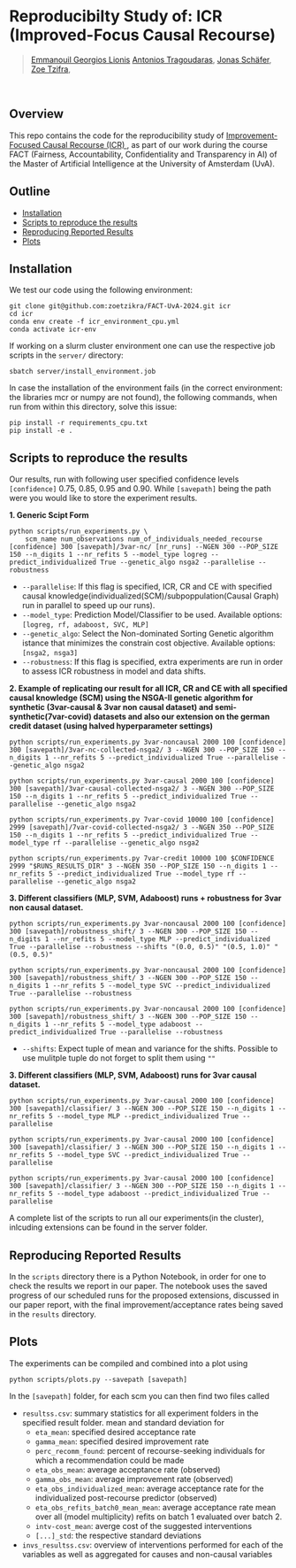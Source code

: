 # Reproducibilty Study of: ICR (Improved-Focus Causal Recourse)


> [Emmanouil Georgios Lionis](https://github.com/lionisakis)
> [Antonios Tragoudaras](https://github.com/antragoudaras/),
> [Jonas Schäfer](https://github.com/schaefjo),
> [Zoe Tzifra](https://github.com/zoetzikra), 

<br>

## Overview
This repo contains the code for the reproducibility study of [Improvement-Focused Causal Recourse (ICR)
](https://arxiv.org/abs/2210.15709), as part of our work during the course FACT (Fairness, Accountability, Confidentiality and Transparency in AI) of the Master of Artificial Intelligence at the University of Amsterdam (UvA).

## Outline
- [Installation](#installation)
- [Scripts to reproduce the results](#scripts-to-reproduce-the-results)
- [Reproducing Reported Results](#reproducing-reported-results)
- [Plots](#plots)

## Installation
We test our code using the following environment:
```angular2html
git clone git@github.com:zoetzikra/FACT-UvA-2024.git icr
cd icr
conda env create -f icr_environment_cpu.yml 
conda activate icr-env
```
If working on a slurm cluster environment one can use the respective job scripts in the ```server/``` directory:
```angular2html
sbatch server/install_environment.job
```

In case the installation of the environment fails (in the correct environment: the libraries mcr or numpy are not found), the following commands, when run from within this directory, solve this issue:
```angular2html
pip install -r requirements_cpu.txt
pip install -e .
```

## Scripts to reproduce the results
Our results, run with following user specified confidence levels ``[confidence]`` 0.75, 0.85, 0.95 and 0.90. While ```[savepath]``` being the path were you would like to store the experiment results.

**1. Generic Scipt Form**
```shell
python scripts/run_experiments.py \
    scm_name num_observations num_of_individuals_needed_recourse [confidence] 300 [savepath]/3var-nc/ [nr_runs] --NGEN 300 --POP_SIZE 150 --n_digits 1 --nr_refits 5 --model_type logreg --predict_individualized True --genetic_algo nsga2 --parallelise --robustness 
```
  - `--parallelise`: If this flag is specified, ICR, CR and CE with specified causal knowledge(individualized(SCM)/subpoppulation(Causal Graph) run in parallel to speed up our runs). 
  - `--model_type`: Prediction Model/Classifier to be used. Available options: `[logreg, rf, adaboost, SVC, MLP]`
  - `--genetic_algo`: Select the Non-dominated Sorting Genetic algorithm istance that minimizes the constrain cost objective. Available options: `[nsga2, nsga3]`
  - `--robustness`: If this flag is specified, extra experiments are run in order to assess ICR robustness in model and data shifts.
 
**2. Example of replicating our result for all ICR, CR and CE with all specified causal knowledge (SCM) using the NSGA-II genetic algorithm for synthetic (3var-causal & 3var non causal dataset) and semi-synthetic(7var-covid) datasets and also our extension on the german credit dataset (using halved hyperparameter settings)**
```shell
python scripts/run_experiments.py 3var-noncausal 2000 100 [confidence] 300 [savepath]/3var-nc-collected-nsga2/ 3 --NGEN 300 --POP_SIZE 150 --n_digits 1 --nr_refits 5 --predict_individualized True --parallelise --genetic_algo nsga2

python scripts/run_experiments.py 3var-causal 2000 100 [confidence] 300 [savepath]/3var-causal-collected-nsga2/ 3 --NGEN 300 --POP_SIZE 150 --n_digits 1 --nr_refits 5 --predict_individualized True --parallelise --genetic_algo nsga2

python scripts/run_experiments.py 7var-covid 10000 100 [confidence] 2999 [savepath]/7var-covid-collected-nsga2/ 3 --NGEN 350 --POP_SIZE 150 --n_digits 1 --nr_refits 5 --predict_individualized True --model_type rf --parallelise --genetic_algo nsga2

python scripts/run_experiments.py 7var-credit 10000 100 $CONFIDENCE 2999 "$RUNS_RESULTS_DIR" 3 --NGEN 350 --POP_SIZE 150 --n_digits 1 --nr_refits 5 --predict_individualized True --model_type rf --parallelise --genetic_algo nsga2
```
**3. Different classifiers (MLP, SVM, Adaboost) runs + robustness for 3var non causal dataset.**
```shell
python scripts/run_experiments.py 3var-noncausal 2000 100 [confidence] 300 [savepath]/robustness_shift/ 3 --NGEN 300 --POP_SIZE 150 --n_digits 1 --nr_refits 5 --model_type MLP --predict_individualized True --parallelise --robustness --shifts "(0.0, 0.5)" "(0.5, 1.0)" "(0.5, 0.5)"

python scripts/run_experiments.py 3var-noncausal 2000 100 [confidence] 300 [savepath]/robustness_shift/ 3 --NGEN 300 --POP_SIZE 150 --n_digits 1 --nr_refits 5 --model_type SVC --predict_individualized True --parallelise --robustness

python scripts/run_experiments.py 3var-noncausal 2000 100 [confidence] 300 [savepath]/robustness_shift/ 3 --NGEN 300 --POP_SIZE 150 --n_digits 1 --nr_refits 5 --model_type adaboost --predict_individualized True --parallelise --robustness
```
- `--shifts`: Expect tuple of mean and variance for the shifts. Possible to use mulitple tuple do not forget to split them using `""`

**3. Different classifiers (MLP, SVM, Adaboost) runs for 3var causal dataset.**
```shell
python scripts/run_experiments.py 3var-causal 2000 100 [confidence] 300 [savepath]/classifier/ 3 --NGEN 300 --POP_SIZE 150 --n_digits 1 --nr_refits 5 --model_type MLP --predict_individualized True --parallelise

python scripts/run_experiments.py 3var-causal 2000 100 [confidence] 300 [savepath]/classifier/ 3 --NGEN 300 --POP_SIZE 150 --n_digits 1 --nr_refits 5 --model_type SVC --predict_individualized True --parallelise

python scripts/run_experiments.py 3var-causal 2000 100 [confidence] 300 [savepath]/classifier/ 3 --NGEN 300 --POP_SIZE 150 --n_digits 1 --nr_refits 5 --model_type adaboost --predict_individualized True --parallelise
```


A complete list of the scripts to run all our experiments(in the cluster), inlcuding extensions can be found in the server folder.

## Reproducing Reported Results
In the ```scripts``` directory there is a Python Notebook, in order for one to check the results we report in our paper. The notebook uses the saved  progress of our scheduled runs for the proposed extensions, discussed in our paper report, with the final improvement/acceptance rates being saved in the ```results``` directory.

## Plots 

The experiments can be compiled and combined into a plot using 

```shell
python scripts/plots.py --savepath [savepath]
```

In the ``[savepath]`` folder, for each scm you can then find two files called

- ``resultss.csv``: summary statistics for all experiment folders in the specified result folder. mean and standard deviation for
  - `eta_mean`: specified desired acceptance rate
  - `gamma_mean`: specified desired improvement rate
  - `perc_recomm_found`: percent of recourse-seeking individuals for which a recommendation could be made
  - `eta_obs_mean`: average acceptance rate (observed)
  - `gamma_obs_mean`: average improvement rate (observed)
  - `eta_obs_individualized_mean`: average acceptance rate for the individualized post-recourse predictor (observed)
  - `eta_obs_refits_batch0_mean_mean`: average acceptance rate mean over all (model multiplicity) refits on batch 1 evaluated over batch 2. 
  - `intv-cost_mean`: averge cost of the suggested interventions
  - `[...]_std`: the respective standard deviations
- ``invs_resultss.csv``: overview of interventions performed for each of the variables as well as aggregated for causes and non-causal variables

